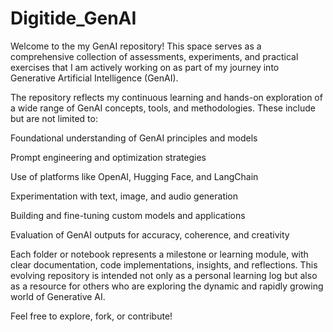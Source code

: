 # Digitide_GenAI
Welcome to the my GenAI repository!
This space serves as a comprehensive collection of assessments, experiments, and practical exercises that I am actively working on as part of my journey into Generative Artificial Intelligence (GenAI).

The repository reflects my continuous learning and hands-on exploration of a wide range of GenAI concepts, tools, and methodologies. These include but are not limited to:

Foundational understanding of GenAI principles and models

Prompt engineering and optimization strategies

Use of platforms like OpenAI, Hugging Face, and LangChain

Experimentation with text, image, and audio generation

Building and fine-tuning custom models and applications

Evaluation of GenAI outputs for accuracy, coherence, and creativity

Each folder or notebook represents a milestone or learning module, with clear documentation, code implementations, insights, and reflections. This evolving repository is intended not only as a personal learning log but also as a resource for others who are exploring the dynamic and rapidly growing world of Generative AI.

Feel free to explore, fork, or contribute!
